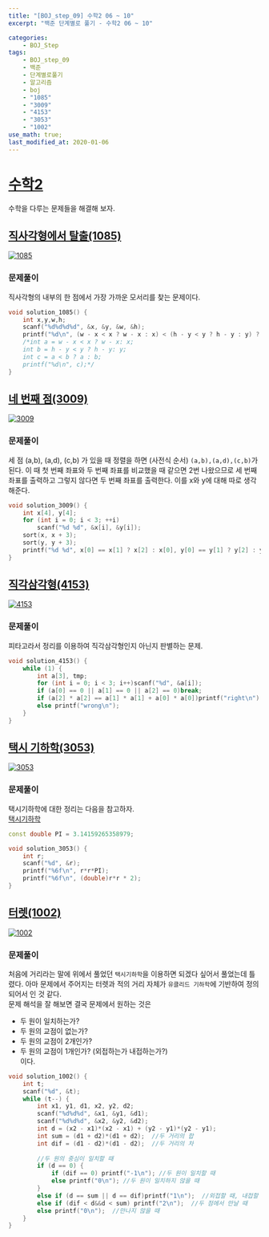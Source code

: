 ```yaml
---
title: "[BOJ_step_09] 수학2 06 ~ 10"
excerpt: "백준 단계별로 풀기 - 수학2 06 ~ 10"

categories:
    - BOJ_Step
tags:
    - BOJ_step_09
    - 백준
    - 단계별로풀기
    - 알고리즘
    - boj
    - "1085"  
    - "3009"  
    - "4153"
    - "3053"
    - "1002"	  
use_math: true;
last_modified_at: 2020-01-06
--- 
```

  
# [수학2](https://www.acmicpc.net/step/10)  
수학을 다루는 문제들을 해결해 보자.  
  
## [직사각형에서 탈출(1085)](https://www.acmicpc.net/problem/1085)  
  
[![1085](/assets/BOJ-step/2020-01-06-BOJstep-09-02-img01.jpg)](/assets/BOJ-step/2020-01-06-BOJstep-09-02-img01.jpg)  
  
### 문제풀이  
직사각형의 내부의 한 점에서 가장 가까운 모서리를 찾는 문제이다.  
  

```cpp  
void solution_1085() {
	int x,y,w,h;
	scanf("%d%d%d%d", &x, &y, &w, &h);
	printf("%d\n", (w - x < x ? w - x : x) < (h - y < y ? h - y : y) ? (w - x < x ? w - x : x) : (h - y < y ? h - y : y));
	/*int a = w - x < x ? w - x: x;
	int b = h - y < y ? h - y: y;
	int c = a < b ? a : b;
	printf("%d\n", c);*/
}
```  
  
## [네 번째 점(3009)](https://www.acmicpc.net/problem/3009)  
  
[![3009](/assets/BOJ-step/2020-01-06-BOJstep-09-02-img02.jpg)](/assets/BOJ-step/2020-01-06-BOJstep-09-02-img02.jpg)  
  
### 문제풀이  
세 점 (a,b), (a,d), (c,b) 가 있을 때 정렬을 하면 (사전식 순서) `(a,b),(a,d),(c,b)`가 된다. 이 때 첫 번째 좌표와 두 번째 좌표를 비교했을 때 같으면 2번 나왔으므로 세 번째 좌표를 출력하고 그렇지 않다면 두 번째 좌표를 출력한다. 이를 x와 y에 대해 따로 생각해준다.  
    

```cpp  
void solution_3009() {
	int x[4], y[4];
	for (int i = 0; i < 3; ++i)
		scanf("%d %d", &x[i], &y[i]);
	sort(x, x + 3);
	sort(y, y + 3);
	printf("%d %d", x[0] == x[1] ? x[2] : x[0], y[0] == y[1] ? y[2] : y[0]);
}
```  
  

## [직각삼각형(4153)](https://www.acmicpc.net/problem/4153)  
  
[![4153](/assets/BOJ-step/2020-01-06-BOJstep-09-02-img03.jpg)](/assets/BOJ-step/2020-01-06-BOJstep-09-02-img03.jpg)  
  
### 문제풀이  
피타고라서 정리를 이용하여 직각삼각형인지 아닌지 판별하는 문제. 
    

```cpp  
void solution_4153() {
	while (1) {
		int a[3], tmp;
		for (int i = 0; i < 3; i++)scanf("%d", &a[i]);
		if (a[0] == 0 || a[1] == 0 || a[2] == 0)break;
		if (a[2] * a[2] == a[1] * a[1] + a[0] * a[0])printf("right\n");
		else printf("wrong\n");
	}
}
```  
  
## [택시 기하학(3053)](https://www.acmicpc.net/problem/3053)  
  
[![3053](/assets/BOJ-step/2020-01-06-BOJstep-09-02-img04.jpg)](/assets/BOJ-step/2020-01-06-BOJstep-09-02-img04.jpg)  
  
### 문제풀이  
택시기하학에 대한 정리는 다음을 참고하자.  
[택시기하학](https://ko.wikipedia.org/wiki/%EB%A7%A8%ED%95%B4%ED%8A%BC_%EA%B1%B0%EB%A6%AC)  
      

```cpp  
const double PI = 3.14159265358979;

void solution_3053() {
	int r;
	scanf("%d", &r);
	printf("%6f\n", r*r*PI);
	printf("%6f\n", (double)r*r * 2);
}
```  
  
## [터렛(1002)](https://www.acmicpc.net/problem/1002)  
  
[![1002](/assets/BOJ-step/2020-01-06-BOJstep-09-02-img05.jpg)](/assets/BOJ-step/2020-01-06-BOJstep-09-02-img05.jpg)  
  
### 문제풀이  
처음에 거리라는 말에 위에서 풀었던 `택시기하학`을 이용하면 되겠다 싶어서 풀었는데 틀렸다. 아마 문제에서 주어지는 터렛과 적의 거리 자체가 `유클리드 기하학`에 기반하여 정의되어서 인 것 같다.  
문제 해석을 잘 해보면 결국 문제에서 원하는 것은  
+ 두 원이 일치하는가?  
+ 두 원의 교점이 없는가?  
+ 두 원의 교점이 2개인가?  
+ 두 원의 교점이 1개인가? (외접하는가 내접하는가?)  
이다.  
  

```cpp  
void solution_1002() {
	int t;
	scanf("%d", &t);
	while (t--) {
		int x1, y1, d1, x2, y2, d2;
		scanf("%d%d%d", &x1, &y1, &d1);
		scanf("%d%d%d", &x2, &y2, &d2);
		int d = (x2 - x1)*(x2 - x1) + (y2 - y1)*(y2 - y1);
		int sum = (d1 + d2)*(d1 + d2);	//두 거리의 합
		int dif = (d1 - d2)*(d1 - d2);  //두 거리의 차
		
		//두 원의 중심이 일치할 때
		if (d == 0) {
			if (dif == 0) printf("-1\n"); //두 원이 일치할 때
			else printf("0\n"); //두 원이 일치하지 않을 때
		}
		else if (d == sum || d == dif)printf("1\n");  //외접할 때, 내접할 때
		else if (dif < d&&d < sum) printf("2\n");  //두 점에서 만날 때
		else printf("0\n");  //만나지 않을 때
	}
}
```  
